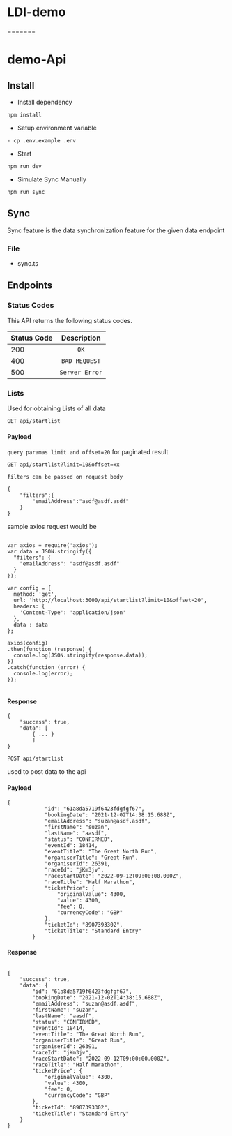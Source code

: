 # LDI-demo
=======
# demo-Api

## Install 
- Install dependency
```
npm install
```
- Setup environment variable
```
- cp .env.example .env
```
- Start
```
npm run dev
```
- Simulate Sync Manually
```
npm run sync
```

## Sync

Sync feature is the data synchronization feature for the given data endpoint

### File
- sync.ts

## Endpoints

### Status Codes
This API returns the following status codes.

| Status Code | Description   |
| :---        |    :----:     |
| 200         | `OK`          |
| 400         | `BAD REQUEST` |
| 500         | `Server Error`|  


### Lists

Used for obtaining Lists of all data

`GET api/startlist`

#### Payload

`query paramas limit and offset=20` for paginated result

`GET api/startlist?limit=10&offset=xx`

`filters can be passed on request body`

```
{
    "filters":{
        "emailAddress":"asdf@asdf.asdf"
    }
}
```

sample axios request would be 

```

var axios = require('axios');
var data = JSON.stringify({
  "filters": {
    "emailAddress": "asdf@asdf.asdf"
  }
});

var config = {
  method: 'get',
  url: 'http://localhost:3000/api/startlist?limit=10&offset=20',
  headers: { 
    'Content-Type': 'application/json'
  },
  data : data
};

axios(config)
.then(function (response) {
  console.log(JSON.stringify(response.data));
})
.catch(function (error) {
  console.log(error);
});


```

#### Response

```
{
    "success": true,
    "data": [
        { ... } 
        ]
}
```


`POST api/startlist`

used to post data to the api

#### Payload

```
{
            "id": "61a8da5719f6423fdgfgf67",
            "bookingDate": "2021-12-02T14:38:15.688Z",
            "emailAddress": "suzan@asdf.asdf",
            "firstName": "suzan",
            "lastName": "aasdf",
            "status": "CONFIRMED",
            "eventId": 18414,
            "eventTitle": "The Great North Run",
            "organiserTitle": "Great Run",
            "organiserId": 26391,
            "raceId": "jKm3jv",
            "raceStartDate": "2022-09-12T09:00:00.000Z",
            "raceTitle": "Half Marathon",
            "ticketPrice": {
                "originalValue": 4300,
                "value": 4300,
                "fee": 0,
                "currencyCode": "GBP"
            },
            "ticketId": "8907393302",
            "ticketTitle": "Standard Entry"
        }
```

#### Response

```

{
    "success": true,
    "data": {
        "id": "61a8da5719f6423fdgfgf67",
        "bookingDate": "2021-12-02T14:38:15.688Z",
        "emailAddress": "suzan@asdf.asdf",
        "firstName": "suzan",
        "lastName": "aasdf",
        "status": "CONFIRMED",
        "eventId": 18414,
        "eventTitle": "The Great North Run",
        "organiserTitle": "Great Run",
        "organiserId": 26391,
        "raceId": "jKm3jv",
        "raceStartDate": "2022-09-12T09:00:00.000Z",
        "raceTitle": "Half Marathon",
        "ticketPrice": {
            "originalValue": 4300,
            "value": 4300,
            "fee": 0,
            "currencyCode": "GBP"
        },
        "ticketId": "8907393302",
        "ticketTitle": "Standard Entry"
    }
}

```

